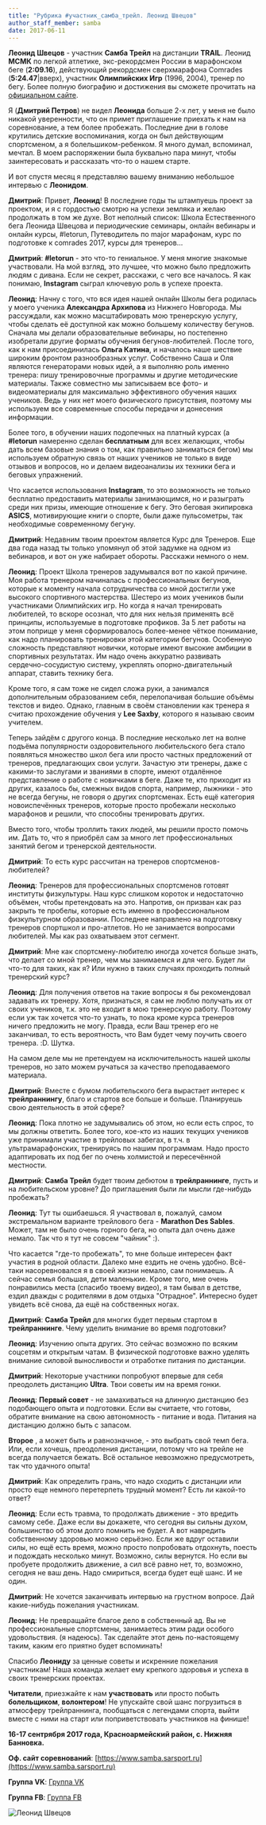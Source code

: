 ```yaml
---
title: "Рубрика #участник_самба_трейл. Леонид Швецов"
author_staff_member: samba
date: 2017-06-11
---
```


**Леонид Швецов** - участник **Самба Трейл** на дистанции **TRAIL**. 
Леонид **МСМК** по легкой атлетике, экс-рекордсмен России в марафонском беге (**2:09.16**), действующий рекордсмен сверхмарафона Comrades (**5:24.47**|вверх), участник **Олимпийских Игр** (1996, 2004), тренер по бегу.
Более полную биографию и достижения вы сможете прочитать на [официальном сайте](https://leonidshvetsov.ru/leonid-shvetsov-biografiya-i-dostizheniya/).

Я (**Дмитрий Петров**) не видел **Леонида** больше 2-х лет, у меня не было никакой уверенности, что он примет приглашение приехать к нам на соревнование, а тем более пробежать.
Последние дни в голове крутились детские воспоминания, когда он был действующим спортсменом, а я болельшиком-ребенком. Я много думал, вспоминал, мечтал.
В моем распоряжении была буквально пара минут, чтобы заинтересовать и рассказать что-то о нашем старте.

И вот спустя месяц я представляю вашему вниманию небольшое интервью с **Леонидом**.

<!--break-->
 
**Дмитрий**: Привет, **Леонид**! В последние годы ты штампуешь проект за проектом, и я с гордостью смотрю на успехи земляка и желаю продолжать в том же духе. 
Вот неполный список: Школа Естественного бега Леонида Швецова и периодические семинары, онлайн вебинары и онлайн курсы, #letorun, Путеводитель по major марафонам, курс по подготовке к comrades 2017, курсы для тренеров…

**Дмитрий**: **#letorun** - это что-то гениальное. У меня многие знакомые участвовали. 
На мой взгляд, это лучшее, что можно было предложить людям с дивана. 
Если не секрет, расскажи, с чего все началось. 
Я как понимаю, **Instagram** сыграл ключевую роль в успехе проекта.

**Леонид**: Начну с того, что вся идея нашей онлайн Школы бега родилась у моего ученика **Александра Архипова** из Нижнего Новгорода. 
Мы рассуждали, как можно масштабировать мою тренерскую услугу, чтобы сделать её доступной как можно большему количеству бегунов. 
Сначала мы делали образовательные вебинары, но постепенно изобретали другие форматы обучения бегунов-любителей. 
После того, как к нам присоединилась **Ольга Катина**, и началось наше шествие широким фронтом разнообразных услуг. 
Собственно Саша и Оля являются генераторами новых идей, а я выполняю роль именно тренера: пишу тренировочные программы и другие методические материалы. 
Также совместно мы записываем все фото- и видеоматериалы для максимально эффективного обучения наших учеников. 
Ведь у них нет моего физического присутствия, поэтому мы используем все современные способы передачи и донесения информации.  

Более того, в обучении наших подопечных на платный курсах (а **#letorun** намеренно сделан **бесплатным** для всех желающих, чтобы дать всем базовые знания о том, как правильно заниматься бегом) мы используем обратную связь от наших учеников не только в виде отзывов и вопросов, но и делаем видеоанализы их техники бега и беговых упражнений. 
   
Что касается использования **Instagram**, то это возможность не только бесплатно предоставить материалы занимающимся, но и разыграть среди них призы, имеющие отношение к бегу. 
Это беговая экипировка **ASICS**, мотивирующие книги о спорте, были даже пульсометры, так необходимые современному бегуну.

**Дмитрий**: Недавним твоим проектом является Курс для Тренеров. Еще два года назад ты только упомянул об этой задумке на одном из вебинаров, и вот он уже набирает обороты. Расскажи немного о нем.

**Леонид**: Проект Школа тренеров задумывался вот по какой причине. Моя работа тренером начиналась с профессиональных бегунов, которые к моменту начала сотрудничества со мной достигли уже высокого спортивного мастерства. 
Шестеро из моих учеников были участниками Олимпийских игр. Но когда я начал тренировать любителей, то вскоре осознал, что для них нельзя применять всё принципы, используемые в подготовке профиков. 
За 5 лет работы на этом поприще у меня сформировалось более-менее чёткое понимание, как надо планировать тренировки этой категории бегунов. Особенную сложность представляют новички, которые имеют высокие амбиции в спортивных результатах. 
Им надо очень аккуратно развивать сердечно-сосудистую систему, укреплять опорно-двигательный аппарат, ставить технику бега.

Кроме того, я сам тоже не сидел сложа руки, а занимался дополнительным образованием себя, перелопачивая большие объёмы текстов и видео. 
Однако, главным в своём становлении как тренера я считаю прохождение обучения у **Lee Saxby**, которого я называю своим учителем.

Теперь зайдём с другого конца. В последние несколько лет на волне подъёма популярности оздоровительного любительского бега стало появляться множество школ бега или просто частных предложений от тренеров, предлагающих свои услуги. 
Зачастую эти тренеры, даже с какими-то заслугами и званиями в спорте, имеют отдалённое представление о работе с новичками в беге. 
Даже те, кто приходит из других, казалось бы, смежных видов спорта, например, лыжники - это не всегда бегуны, не говоря о других спортсменах. 
Есть ещё категория новоиспечённых тренеров, которые просто пробежали несколько марафонов и решили, что способны тренировать других.
 
Вместо того, чтобы троллить таких людей, мы решили просто помочь им. Дать то, что я приобрёл сам за много лет профессиональных занятий бегом и тренерской деятельности.

**Дмитрий**: То есть курс рассчитан на тренеров спортсменов-любителей?

**Леонид**: Тренеров для профессиональных спортсменов готовят институты физкультуры. 
Наш курс слишком короток и недостаточно объёмен, чтобы претендовать на это. 
Напротив, он призван как раз закрыть те пробелы, которые есть именно в профессиональном физкультурном образовании. 
Последнее направлено на подготовку тренеров спортшкол и про-атлетов. Но не занимается вопросами любителей. Мы как раз охватываем этот сегмент.
 
**Дмитрий**: Мне как спортсмену-любителю иногда хочется больше знать, что делает со мной тренер, чем мы занимаемся и для чего. 
Будет ли что-то для таких, как я? Или нужно в таких случаях проходить полный тренерский курс?

**Леонид**: Для получения ответов на такие вопросы я бы рекомендовал задавать их тренеру. 
Хотя, признаться, я сам не люблю получать их от своих учеников, т.к. это не входит в мою тренерскую работу. 
Поэтому если уж так хочется что-то узнать, то пока кроме курса тренеров ничего предложить не могу. 
Правда, если Ваш тренер его не заканчивал, то есть вероятность, что Вам будет чему поучить своего тренера. :D. Шутка. 
   
На самом деле мы не претендуем на исключительность нашей школы тренеров, но зато можем ручаться за качество преподаваемого материала.

**Дмитрий**: Вместе с бумом любительского бега вырастает интерес к **трейлраннингу**, благо и стартов все больше и больше. Планируешь свою деятельность в этой сфере?

**Леонид**: Пока плотно не задумывались об этом, но если есть спрос, то мы должны ответить. Более того, кое-кто из наших текущих учеников уже принимали участие в трейловых забегах, в т.ч. в ультрамарафонских, тренируясь по нашим программам. 
Надо просто адаптировать их под бег по очень холмистой и пересечённой местности.

**Дмитрий**: **Самба Трейл** будет твоим дебютом в **трейлраннинге**, пусть и на любительском уровне? До приглашения были ли мысли где-нибудь пробежать?

**Леонид**: Тут ты ошибаешься. Я участвовал в, пожалуй, самом экстремальном варианте трейлового бега - **Marathon Des Sables**. 
Может, там не было очень горного бега, но опыта дал очень даже немало. Так что я тут не совсем "чайник" :).

Что касается "где-то пробежать", то мне больше интересен факт участия в родной области. 
Далеко мне ездить не очень удобно. Всё-таки насоревновался я в своей жизни немало, сам понимаешь. 
А сейчас семья большая, дети маленькие. Кроме того, мне очень понравились места (спасибо твоему видео), я там бывал в детстве, ездил дважды с родителями в дом отдыха "Отрадное". 
Интересно будет увидеть всё снова, да ещё на собственных ногах.

**Дмитрий**: **Самба Трейл** для многих будет первым стартом в **трейлраннинге**. Чему уделить внимание во время подготовки?

**Леонид**: Изучению опыта других. Это сейчас возможно по всяким соцсетям и открытым чатам. 
В физической подготовке важно уделять внимание силовой выносливости и отработке питания по дистанции. 


**Дмитрий**: Некоторые участники попробуют впервые для себя преодолеть дистанцию **Ultra**. Твои советы им на время гонки.

**Леонид**: **Первый совет** - не замахиваться на длинную дистанцию без подобающего опыта и подготовки. 
Если вы считаете, что готовы, обратите внимание на свою автономность - питание и вода. 
Питания на дистанцию должно быть с запасом. 

**Второе** , а может быть и равнозначное, - это выбрать свой темп бега. 
Или, если хочешь, преодоления дистанции, потому что на трейле не всегда получается бежать. 
Всё остальное невозможно предусмотреть, так что удачного опыта!

**Дмитрий**: Как определить грань, что надо сходить с дистанции или просто еще немного перетерпеть трудный момент? Есть ли какой-то ответ?

**Леонид**: Если есть травма, то продолжать движение - это вредить самому себе. Даже если вы докажете, что сегодня вы сильны духом, большинство об этом долго помнить не будет. 
А вот навредить собственному здоровью можно серьёзно. Если же вдруг оставили силы, но ещё есть время, можно просто попробовать отдохнуть, поесть и подождать несколько минут. 
Возможно, силы вернутся. Но если вы пробуете продолжить движение, а сил всё равно нет, то, возможно, сегодня не ваш день. 
Надо смириться, всегда будет ещё шанс. И не один.

**Дмитрий**: Не хочется заканчивать интервью на грустном вопросе. Дай какие-нибудь пожелания участникам.

**Леонид**: Не превращайте благое дело в собственный ад. Вы не профессиональные спортсмены, занимаетесь этим ради особого удовольствия. (я надеюсь). 
Так сделайте этот день по-настоящему таким, каким его приятно будет вспоминать!

Спасибо **Леониду** за ценные советы и искренние пожелания участникам! Наша команда желает ему крепкого здоровья и успеха в своих тренерских проектах.

**Читатели**, приезжайте к нам **участвовать** или просто побыть **болельщиком**, **волонтером**! Не упускайте свой шанс погрузиться в атмосферу трейлраннинга, пообщаться с легендами спорта, выйти вместе с ними на старт или поприветствовать участников на финише!

**16-17 сентрября 2017 года, Красноармейский район, с. Нижняя Банновка.**

**Оф. сайт соревнований**: [https://www.samba.sarsport.ru](https://www.samba.sarsport.ru)

**Группа VK**: [Группа VK](https://vk.com/samba_trail)

**Группа FB**: [Группа FB](https://www.facebook.com/SambaTrail)

![Леонид Швецов](/img/posts/2017-06-08-leonid_shvetsov/comrads.jpg)
